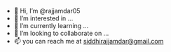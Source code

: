 - 👋 Hi, I’m @rajjamdar05
- 👀 I’m interested in ...
- 🌱 I’m currently learning ...
- 💞️ I’m looking to collaborate on ...
- 📫 you can reach me at siddhirajjamdar@gmail.com 

<!---
rajjamdar05/rajjamdar05 is a ✨ special ✨ repository because its `README.md` (this file) appears on your GitHub profile.
You can click the Preview link to take a look at your changes.
--->
